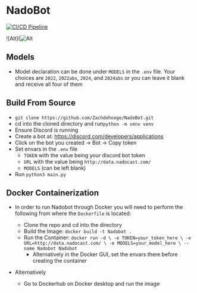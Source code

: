 # NadoBot

[![CI/CD Pipeline](https://github.com/Zachdehooge/NadoBot/actions/workflows/CICD.yml/badge.svg)](https://github.com/Zachdehooge/NadoBot/actions/workflows/CICD.yml)

![Alt](![Alt](https://repobeats.axiom.co/api/embed/33a13497022ac4ec16c0609dfa21f1481cfd4a24.svg "Repobeats analytics image")

## Models

- Model declaration can be done under `MODELS` in the `.env` file. Your choices are `2022`, `2022abs`, `2024`, and `2024abs` or you can leave it blank and receive all four of them

## Build From Source

 - `git clone https://github.com/Zachdehooge/NadoBot.git`
 - cd into the cloned directory and run`python -m venv venv`
 - Ensure Discord is running
 - Create a bot at: https://discord.com/developers/applications
 - Click on the bot you created -> Bot -> Copy token
 - Set envars in the `.env` file
    - `TOKEN` with the value being your discord bot token
    - `URL` with the value being `http://data.nadocast.com/`
    - `MODELS` (can be left blank)
 - Run `python3 main.py`

## Docker Containerization

- In order to run Nadobot through Docker you will need to perform the following from where the `Dockerfile` is located:

  - Clone the repo and cd into the directory
  - Build the Image: `docker build -t Nadobot .`
  - Run the Container: `docker run -d \ -e TOKEN=your_token_here \ -e URL=http://data.nadocast.com/ \ -e MODELS=your_model_here \ --name Nadobot Nadobot`
    - Alternatively in the Docker GUI, set the envars there before creating the container

- Alternatively
  - Go to Dockerhub on Docker desktop and run the image
